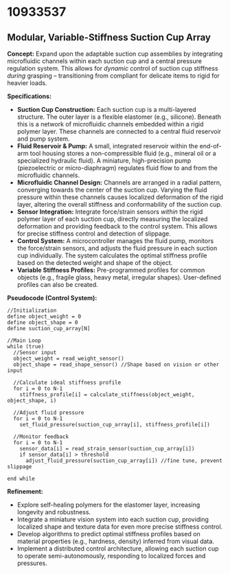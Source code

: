 # 10933537

## Modular, Variable-Stiffness Suction Cup Array

**Concept:** Expand upon the adaptable suction cup assemblies by integrating microfluidic channels within each suction cup and a central pressure regulation system. This allows for *dynamic* control of suction cup stiffness *during* grasping – transitioning from compliant for delicate items to rigid for heavier loads.

**Specifications:**

*   **Suction Cup Construction:** Each suction cup is a multi-layered structure. The outer layer is a flexible elastomer (e.g., silicone). Beneath this is a network of microfluidic channels embedded within a rigid polymer layer. These channels are connected to a central fluid reservoir and pump system.
*   **Fluid Reservoir & Pump:** A small, integrated reservoir within the end-of-arm tool housing stores a non-compressible fluid (e.g., mineral oil or a specialized hydraulic fluid). A miniature, high-precision pump (piezoelectric or micro-diaphragm) regulates fluid flow to and from the microfluidic channels.
*   **Microfluidic Channel Design:** Channels are arranged in a radial pattern, converging towards the center of the suction cup. Varying the fluid pressure within these channels causes localized deformation of the rigid layer, altering the overall stiffness and conformability of the suction cup.
*   **Sensor Integration:** Integrate force/strain sensors *within* the rigid polymer layer of each suction cup, directly measuring the localized deformation and providing feedback to the control system. This allows for precise stiffness control and detection of slippage.
*   **Control System:** A microcontroller manages the fluid pump, monitors the force/strain sensors, and adjusts the fluid pressure in each suction cup individually. The system calculates the optimal stiffness profile based on the detected weight and shape of the object.
*   **Variable Stiffness Profiles:** Pre-programmed profiles for common objects (e.g., fragile glass, heavy metal, irregular shapes). User-defined profiles can also be created.

**Pseudocode (Control System):**

```
//Initialization
define object_weight = 0
define object_shape = 0
define suction_cup_array[N]

//Main Loop
while (true)
  //Sensor input
  object_weight = read_weight_sensor()
  object_shape = read_shape_sensor() //Shape based on vision or other input

  //Calculate ideal stiffness profile
  for i = 0 to N-1
    stiffness_profile[i] = calculate_stiffness(object_weight, object_shape, i)

  //Adjust fluid pressure
  for i = 0 to N-1
    set_fluid_pressure(suction_cup_array[i], stiffness_profile[i])

  //Monitor feedback
  for i = 0 to N-1
    sensor_data[i] = read_strain_sensor(suction_cup_array[i])
    if sensor_data[i] > threshold
      adjust_fluid_pressure(suction_cup_array[i]) //fine tune, prevent slippage

end while
```

**Refinement:**

*   Explore self-healing polymers for the elastomer layer, increasing longevity and robustness.
*   Integrate a miniature vision system into each suction cup, providing localized shape and texture data for even more precise stiffness control.
*   Develop algorithms to predict optimal stiffness profiles based on material properties (e.g., hardness, density) inferred from visual data.
*   Implement a distributed control architecture, allowing each suction cup to operate semi-autonomously, responding to localized forces and pressures.
